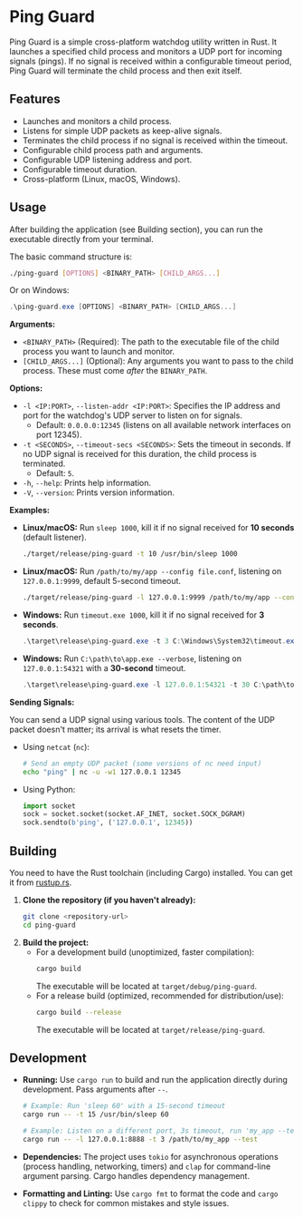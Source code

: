 # Ping Guard

Ping Guard is a simple cross-platform watchdog utility written in Rust. It launches a specified child process and monitors a UDP port for incoming signals (pings). If no signal is received within a configurable timeout period, Ping Guard will terminate the child process and then exit itself.

## Features

- Launches and monitors a child process.
- Listens for simple UDP packets as keep-alive signals.
- Terminates the child process if no signal is received within the timeout.
- Configurable child process path and arguments.
- Configurable UDP listening address and port.
- Configurable timeout duration.
- Cross-platform (Linux, macOS, Windows).

## Usage

After building the application (see Building section), you can run the executable directly from your terminal.

The basic command structure is:

```bash
./ping-guard [OPTIONS] <BINARY_PATH> [CHILD_ARGS...]
```

Or on Windows:

```powershell
.\ping-guard.exe [OPTIONS] <BINARY_PATH> [CHILD_ARGS...]
```

**Arguments:**

- `<BINARY_PATH>` (Required): The path to the executable file of the child process you want to launch and monitor.
- `[CHILD_ARGS...]` (Optional): Any arguments you want to pass to the child process. These must come _after_ the `BINARY_PATH`.

**Options:**

- `-l <IP:PORT>`, `--listen-addr <IP:PORT>`: Specifies the IP address and port for the watchdog's UDP server to listen on for signals.
  - Default: `0.0.0.0:12345` (listens on all available network interfaces on port 12345).
- `-t <SECONDS>`, `--timeout-secs <SECONDS>`: Sets the timeout in seconds. If no UDP signal is received for this duration, the child process is terminated.
  - Default: `5`.
- `-h`, `--help`: Prints help information.
- `-V`, `--version`: Prints version information.

**Examples:**

- **Linux/macOS:** Run `sleep 1000`, kill it if no signal received for **10 seconds** (default listener).

  ```bash
  ./target/release/ping-guard -t 10 /usr/bin/sleep 1000
  ```

- **Linux/macOS:** Run `/path/to/my/app --config file.conf`, listening on `127.0.0.1:9999`, default 5-second timeout.

  ```bash
  ./target/release/ping-guard -l 127.0.0.1:9999 /path/to/my/app --config file.conf
  ```

- **Windows:** Run `timeout.exe 1000`, kill it if no signal received for **3 seconds**.

  ```powershell
  .\target\release\ping-guard.exe -t 3 C:\Windows\System32\timeout.exe 1000
  ```

- **Windows:** Run `C:\path\to\app.exe --verbose`, listening on `127.0.0.1:54321` with a **30-second** timeout.
  ```powershell
  .\target\release\ping-guard.exe -l 127.0.0.1:54321 -t 30 C:\path\to\app.exe --verbose
  ```

**Sending Signals:**

You can send a UDP signal using various tools. The content of the UDP packet doesn't matter; its arrival is what resets the timer.

- Using `netcat` (`nc`):
  ```bash
  # Send an empty UDP packet (some versions of nc need input)
  echo "ping" | nc -u -w1 127.0.0.1 12345
  ```
- Using Python:
  ```python
  import socket
  sock = socket.socket(socket.AF_INET, socket.SOCK_DGRAM)
  sock.sendto(b'ping', ('127.0.0.1', 12345))
  ```

## Building

You need to have the Rust toolchain (including Cargo) installed. You can get it from [rustup.rs](https://rustup.rs/).

1.  **Clone the repository (if you haven't already):**
    ```bash
    git clone <repository-url>
    cd ping-guard
    ```
2.  **Build the project:**
    - For a development build (unoptimized, faster compilation):
      ```bash
      cargo build
      ```
      The executable will be located at `target/debug/ping-guard`.
    - For a release build (optimized, recommended for distribution/use):
      ```bash
      cargo build --release
      ```
      The executable will be located at `target/release/ping-guard`.

## Development

- **Running:** Use `cargo run` to build and run the application directly during development. Pass arguments after `--`.

  ```bash
  # Example: Run 'sleep 60' with a 15-second timeout
  cargo run -- -t 15 /usr/bin/sleep 60

  # Example: Listen on a different port, 3s timeout, run 'my_app --test'
  cargo run -- -l 127.0.0.1:8888 -t 3 /path/to/my_app --test
  ```

- **Dependencies:** The project uses `tokio` for asynchronous operations (process handling, networking, timers) and `clap` for command-line argument parsing. Cargo handles dependency management.
- **Formatting and Linting:** Use `cargo fmt` to format the code and `cargo clippy` to check for common mistakes and style issues.
